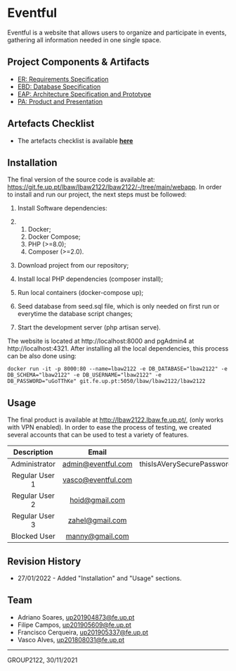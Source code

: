 # Eventful

Eventful is a website that allows users to organize and participate in events, gathering all information needed in one single space.

## Project Components & Artifacts

* [ER: Requirements Specification](https://git.fe.up.pt/lbaw/lbaw2122/lbaw2122/-/wikis/er)
* [EBD: Database Specification](https://git.fe.up.pt/lbaw/lbaw2122/lbaw2122/-/wikis/ebd)
* [EAP: Architecture Specification and Prototype](https://git.fe.up.pt/lbaw/lbaw2122/lbaw2122/-/wikis/eap)
* [PA: Product and Presentation](https://git.fe.up.pt/lbaw/lbaw2122/lbaw2122/-/wikis/pa)

## Artefacts Checklist

* The artefacts checklist is available [**here**](https://docs.google.com/spreadsheets/d/17fUajNOO16hj5zFbtIyRWcwKu0kIl2VdCbS4QU1Rim4/edit#gid=537406521)

## Installation

The final version of the source code is available at: https://git.fe.up.pt/lbaw/lbaw2122/lbaw2122/-/tree/main/webapp. In order to install and run our project, the next steps must be followed:

1. Install Software dependencies:

1. 1. Docker;
   2. Docker Compose;
   3. PHP (>=8.0);
   4. Composer (>=2.0).

2. Download project from our repository;

3. Install local PHP dependencies (composer install);

4. Run local containers (docker-compose up);

5. Seed database from seed.sql file, which is only needed on first run or everytime the database script changes;

6. Start the development server (php artisan serve).

The website is located at http://localhost:8000 and pgAdmin4 at http://localhost:4321. After installing all the local dependencies, this process can be also done using:

```
docker run -it -p 8000:80 --name=lbaw2122 -e DB_DATABASE="lbaw2122" -e DB_SCHEMA="lbaw2122" -e DB_USERNAME="lbaw2122" -e DB_PASSWORD="uGoTThKe" git.fe.up.pt:5050/lbaw/lbaw2122/lbaw2122
```

## Usage

The final product is available at http://lbaw2122.lbaw.fe.up.pt/, (only works with VPN enabled). In order to ease the process of testing, we created several accounts that can be used to test a variety of features.

| **Description** |     **Email**      |                         **Password**                         |
| :-------------: | :----------------: | :----------------------------------------------------------: |
|  Administrator  | admin@eventful.com | thisIsAVerySecurePasswordThatShallGrantAdminPriviledgesToItsBeholder123! |
| Regular User 1  | vasco@eventful.com |                         abcd1234Q\|                          |
| Regular User 2  |   hoid@gmail.com   |                       LBAWisGreat123!                        |
| Regular User 3  |  zahel@gmail.com   |                          uUDSh2138!                          |
|  Blocked User   |  manny@gmail.com   |                          idkidkidk                           |

## Revision History

- 27/01/2022 - Added "Installation" and "Usage" sections.

## Team

* Adriano Soares, up201904873@fe.up.pt
* Filipe Campos, up201905609@fe.up.pt
* Francisco Cerqueira, up201905337@fe.up.pt
* Vasco Alves, up201808031@fe.up.pt

***
GROUP2122, 30/11/2021
